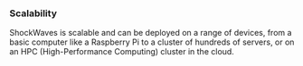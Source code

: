 ### Scalability

ShockWaves is scalable and can be deployed on a range of devices, from a basic computer like a Raspberry Pi to a cluster
of hundreds of servers, or on an HPC (High-Performance Computing) cluster in the cloud.
